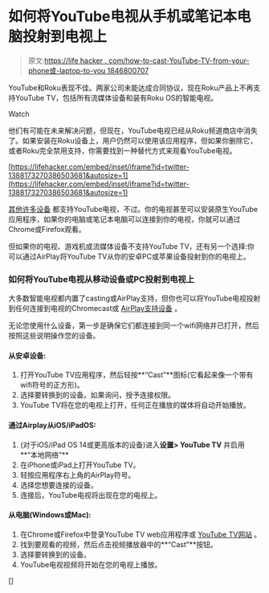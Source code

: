 # 如何将YouTube电视从手机或笔记本电脑投射到电视上

> 原文:[https://life hacker . com/how-to-cast-YouTube-TV-from-your-phone或-laptop-to-you 1846800707](https://lifehacker.com/how-to-cast-youtube-tv-from-your-phone-or-laptop-to-you-1846800707)

YouTube和Roku表现不佳。两家公司未能达成合同协议，现在Roku产品上不再支持YouTube TV，包括所有流媒体设备和装有Roku OS的智能电视。

Watch

他们有可能在未来解决问题，但现在，YouTube电视已经从Roku频道商店中消失了。如果安装在Roku设备上，用户仍然可以使用该应用程序，但如果你删除它，或者Roku完全禁用支持，你需要找到一种替代方式来观看YouTube电视。

 [https://lifehacker.com/embed/inset/iframe?id=twitter-1388173270386503681&autosize=1](https://lifehacker.com/embed/inset/iframe?id=twitter-1388173270386503681&autosize=1) 

[其他许多设备](https://support.google.com/youtubetv/answer/7129767#zippy=%2Cstreaming-media-players-smart-tvs-game-consoles) 都支持YouTube电视，不过。你的电视甚至可以安装原生YouTube应用程序，如果你的电脑或笔记本电脑可以连接到你的电视，你就可以通过Chrome或Firefox观看。

但如果你的电视、游戏机或流媒体设备不支持YouTube TV，还有另一个选择:你可以通过AirPlay将YouTube TV从你的安卓PC或苹果设备投射到你的电视上。

### 如何将YouTube电视从移动设备或PC投射到电视上

大多数智能电视都内置了casting或AirPlay支持，但你也可以将YouTube电视投射到任何连接到电视的Chromecast或 [AirPlay支持设备](https://www.apple.com/ios/home/accessories/#section-tv) 。

无论您使用什么设备，第一步是确保它们都连接到同一个wifi网络并已打开，然后按照这些说明操作您的设备。

#### **从安卓设备:**

1.  打开YouTube TV应用程序，然后轻按**“Cast”**图标(它看起来像一个带有wifi符号的正方形)。
2.  选择要转换到的设备。如果询问，授予连接权限。
3.  YouTube TV将在您的电视上打开，任何正在播放的媒体将自动开始播放。

#### **通过Airplay从iOS/iPadOS:**

1.  (对于iOS/iPad OS 14或更高版本的设备)进入**设置> YouTube TV** 并启用**“本地网络”**
2.  在iPhone或iPad上打开YouTube TV。
3.  轻按应用程序右上角的AirPlay符号。
4.  选择您想要连接的设备。
5.  连接后，YouTube电视将出现在您的电视上。

#### **从电脑(Windows或Mac):**

1.  在Chrome或Firefox中登录YouTube TV web应用程序或 [YouTube TV网站](https://tv.youtube.com/welcome/go/?utm_servlet=exp&zipcode=97206) 。
2.  找到要观看的视频，然后点击视频播放器中的**“Cast”**按钮。
3.  选择要转换到的设备。
4.  YouTube电视视频将开始在您的电视上播放。

[]